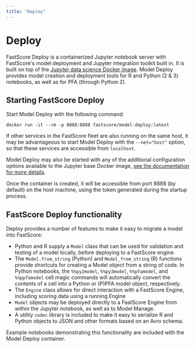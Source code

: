```yaml
---
title: "Deploy"
---
```

# Deploy

FastScore Deploy is a containerized Jupyter notebook server with FastScore's model deployment and Jupyter integration toolkit built in. It is built on top of the [Jupyter data science Docker image](https://hub.docker.com/r/jupyter/datascience-notebook/). Model Deploy provides model creation and deployment tools for R and Python (2 & 3) notebooks, as well as for PFA (through Python 2). 

## Starting FastScore Deploy

Start Model Deploy with the following command:
```
docker run -it --rm -p 8888:8888 fastscore/model-deploy:latest
```
If other services in the FastScore fleet are also running on the same host, it may be advantageous to start Model Deploy with the `--net="host"` option, so that these services are accessible from `localhost`. 

Model Deploy may also be started with any of the additional configuration options available to the Jupyter base Docker image, [see the documentation for more details](https://github.com/jupyter/docker-stacks/tree/master/datascience-notebook). 

Once the container is created, it will be accessible from port 8888 (by default) on the host machine, using the token generated during the startup process. 

## FastScore Deploy functionality

Deploy provides a number of features to make it easy to migrate a model into FastScore:

* Python and R supply a `Model` class that can be used for validation and testing of a model locally, before deploying to a FastScore engine.
* The `Model.from_string` (Python) and `Model_from_string` (R) functions provide shortcuts for creating a Model object from a string of code. In Python notebooks, the `%%py2model`, `%%py3model`, `%%pfamodel`, and `%%ppfamodel` cell magic commands will automatically convert the contents of a cell into a Python or (P)PFA model object, respectively.
* The `Engine` class allows for direct interaction with a FastScore Engine, including scoring data using a running Engine
* `Model` objects may be deployed directly to a FastScore Engine from within the Jupyter notebook, as well as to Model Manage.
* A utility `codec` library is included to make it easy to serialize R and Python objects to JSON and other formats based on an Avro schema.

Example notebooks demonstrating this functionality are included with the Model Deploy container.
